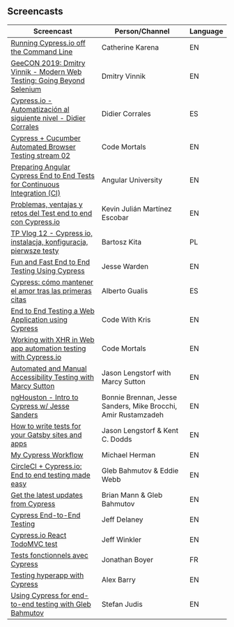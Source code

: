 ## Screencasts

| Screencast | Person/Channel | Language |
| ---        | ---    | ---      |
| [Running Cypress.io off the Command Line](https://www.youtube.com/watch?v=Eprov0EKRfQ) | Catherine Karena | EN |
| [GeeCON 2019: Dmitry Vinnik - Modern Web Testing: Going Beyond Selenium](https://www.youtube.com/watch?v=1m2AcmiEdpI) | Dmitry Vinnik | EN |
| [Cypress.io - Automatización al siguiente nivel - Didier Corrales](https://www.youtube.com/watch?v=9IVA2HTtlL0) | Didier Corrales | ES |
| [Cypress + Cucumber Automated Browser Testing stream 02](https://www.youtube.com/watch?v=JNYia3gHCc4) | Code Mortals | EN |
| [Preparing Angular Cypress End to End Tests for Continuous Integration (CI)](https://www.youtube.com/watch?v=WOCrIhqk7Js) | Angular University | EN |
| [Problemas, ventajas y retos del Test end to end con Cypress.io](https://www.youtube.com/watch?v=rA_1fPa38Tg) | Kevin Julián Martínez Escobar | EN |
| [TP Vlog 12 - Cypress io, instalacja, konfiguracja, pierwsze testy](https://www.youtube.com/watch?v=WvmGRZNw6j8&t=1s) | Bartosz Kita | PL |
| [Fun and Fast End to End Testing Using Cypress](https://www.youtube.com/watch?v=zpn0f4sKUNw) | Jesse Warden | EN |
| [Cypress: cómo mantener el amor tras las primeras citas](https://www.youtube.com/watch?v=LlF6VhAAm7g) | Alberto Gualis | ES |
| [End to End Testing a Web Application using Cypress](https://www.youtube.com/watch?v=woI490HRM34) | Code With Kris | EN |
| [Working with XHR in Web app automation testing with Cypress.io](https://www.youtube.com/watch?v=JNYia3gHCc4) | Code Mortals | EN |
| [Automated and Manual Accessibility Testing with Marcy Sutton](https://www.youtube.com/watch?v=IADSsClWVtA) | Jason Lengstorf with Marcy Sutton | EN |
| [ngHouston - Intro to Cypress w/ Jesse Sanders](https://www.youtube.com/watch?v=tM2KRTE3F6Y) | Bonnie Brennan, Jesse Sanders, Mike Brocchi, Amir Rustamzadeh | EN |
| [How to write tests for your Gatsby sites and apps](https://www.twitch.tv/jlengstorf) | Jason Lengstorf & Kent C. Dodds | EN |
| [My Cypress Workflow](https://www.youtube.com/channel/UCt7yOnL7bI7yCa1Xe_GTjJQ) | Michael Herman | EN |
| [CircleCI + Cypress.io: End to end testing made easy](https://www.youtube.com/watch?v=J-xbNtKgXfY) | Gleb Bahmutov & Eddie Webb | EN |
| [Get the latest updates from Cypress](https://www.youtube.com/watch?v=FfqD1ExUGlw) | Brian Mann & Gleb Bahmutov  | EN |
| [Cypress End-to-End Testing](https://www.youtube.com/watch?v=7N63cMKosIE) | Jeff Delaney  | EN |
| [Cypress.io React TodoMVC test](https://www.youtube.com/watch?v=nq_WRILIFTw) | Jeff Winkler  | EN |
| [Tests fonctionnels avec Cypress](https://www.youtube.com/watch?v=CC-1i0bMIoA) | Jonathan Boyer | FR |
| [Testing hyperapp with Cypress](https://www.youtube.com/watch?v=w8liCoPsDIU) | Alex Barry | EN |
| [Using Cypress for end-to-end testing with Gleb Bahmutov](https://www.youtube.com/watch?v=zTHQqiu_y0Q) | Stefan Judis | EN |
